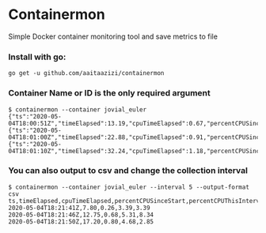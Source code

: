 # Containermon
Simple Docker container monitoring tool and save metrics to file

### Install with go:
```
go get -u github.com/aaitaazizi/containermon
```

### Container Name or ID is the only required argument
```
$ containermon --container jovial_euler
{"ts":"2020-05-04T18:00:51Z","timeElapsed":13.19,"cpuTimeElapsed":0.67,"percentCPUSinceStart":5.07,"percentCPUThisInterval":5.07}
{"ts":"2020-05-04T18:01:00Z","timeElapsed":22.88,"cpuTimeElapsed":0.91,"percentCPUSinceStart":3.97,"percentCPUThisInterval":2.48}
{"ts":"2020-05-04T18:01:10Z","timeElapsed":32.24,"cpuTimeElapsed":1.18,"percentCPUSinceStart":3.67,"percentCPUThisInterval":2.93}
```

### You can also output to csv and change the collection interval
```
$ containermon --container jovial_euler --interval 5 --output-format csv
ts,timeElapsed,cpuTimeElapsed,percentCPUSinceStart,percentCPUThisInterval
2020-05-04T18:21:41Z,7.80,0.26,3.39,3.39
2020-05-04T18:21:46Z,12.75,0.68,5.31,8.34
2020-05-04T18:21:50Z,17.20,0.80,4.68,2.85
```
